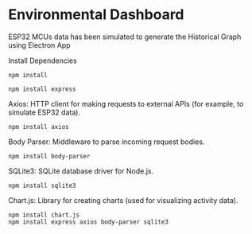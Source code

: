 # Environmental Dashboard 


ESP32 MCUs data has been simulated to generate the Historical Graph using Electron App

Install Dependencies

```
npm install 
```
```
npm install express
```
Axios: HTTP client for making requests to external APIs (for example, to simulate ESP32 data).
```
npm install axios
```
Body Parser: Middleware to parse incoming request bodies.
```
npm install body-parser
```

SQLite3: SQLite database driver for Node.js.
```
npm install sqlite3
```
Chart.js: Library for creating charts (used for visualizing activity data).
```
npm install chart.js
npm install express axios body-parser sqlite3
```
